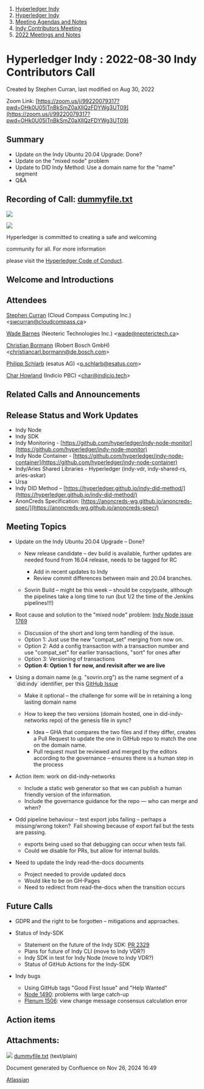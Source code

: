 1. [Hyperledger Indy](index.html)
2. [Hyperledger Indy](Hyperledger-Indy_19464194.html)
3. [Meeting Agendas and Notes](Meeting-Agendas-and-Notes_19464715.html)
4. [Indy Contributors Meeting](Indy-Contributors-Meeting_19464913.html)
5. [2022 Meetings and Notes](2022-Meetings-and-Notes_19465927.html)

# Hyperledger Indy : 2022-08-30 Indy Contributors Call

Created by Stephen Curran, last modified on Aug 30, 2022

Zoom Link: [https://zoom.us/j/99220079317?pwd=OHk0U05ITnBkSmZ0aXlIQzFDYWg3UT09](https://zoom.us/j/99220079317?pwd=OHk0U05ITnBkSmZ0aXlIQzFDYWg3UT09)

## Summary

- Update on the Indy Ubuntu 20.04 Upgrade: Done?
- Update on the "mixed node" problem
- Update to DID Indy Method: Use a domain name for the "name" segment
- Q&amp;A

## Recording of Call: [dummyfile.txt](#)

![](https://wiki.hyperledger.org/download/attachments/29034696/Antitrustnotice.png?version=1&modificationDate=1581695654000&api=v2)

![](https://wiki.hyperledger.org/download/attachments/2392771/welcome.png?version=2&modificationDate=1572450107000&api=v2)

Hyperledger is committed to creating a safe and welcoming

community for all. For more information

please visit the [Hyperledger Code of Conduct](https://lf-hyperledger.atlassian.net/wiki/spaces/HYP/pages/19595281/Hyperledger+Code+of+Conduct).

## Welcome and Introductions

## Attendees

[Stephen Curran](https://lf-hyperledger.atlassian.net/wiki/people/557058:d676f135-ecd6-465b-b7eb-f87976bf4569?ref=confluence) (Cloud Compass Computing Inc.) &lt;swcurran@cloudcompass.ca&gt;

[Wade Barnes](https://lf-hyperledger.atlassian.net/wiki/people/70121:166ee094-a2f2-44b4-adee-5c3da3741ff8?ref=confluence) (Neoteric Technologies Inc.) &lt;wade@neoterictech.ca&gt;

[Christian Bormann](https://lf-hyperledger.atlassian.net/wiki/people/712020:402bd53a-7b29-43cf-927d-955c323c7ed7?ref=confluence) (Robert Bosch GmbH) &lt;christiancarl.bormann@de.bosch.com&gt;

[Philipp Schlarb](https://lf-hyperledger.atlassian.net/wiki/people/712020:746f867b-3462-4658-8241-e74712f0cf6a?ref=confluence) (esatus AG) &lt;p.schlarb@esatus.com&gt;

[Char Howland](https://lf-hyperledger.atlassian.net/wiki/people/60998bf1dafdf00068e21bae?ref=confluence) (Indicio PBC) &lt;char@indicio.tech&gt;

## Related Calls and Announcements

## Release Status and Work Updates

- Indy Node
- Indy SDK
- Indy Monitoring - [https://github.com/hyperledger/indy-node-monitor](https://github.com/hyperledger/indy-node-monitor)
- Indy Node Container - [https://github.com/hyperledger/indy-node-container](https://github.com/hyperledger/indy-node-container)
- Indy/Aries Shared Libraries - Hyperledger (indy-vdr, indy-shared-rs, aries-askar)
- Ursa
- Indy DID Method – [https://hyperledger.github.io/indy-did-method/](https://hyperledger.github.io/indy-did-method/)
- AnonCreds Specification: [https://anoncreds-wg.github.io/anoncreds-spec/](https://anoncreds-wg.github.io/anoncreds-spec/)

## Meeting Topics

- Update on the Indy Ubuntu 20.04 Upgrade – Done?
  
  - New release candidate – dev build is available, further updates are needed found from 16.04 release, needs to be tagged for RC
    
    - Add in recent updates to Indy
    - Review commit differences between main and 20.04 branches.
  - Sovrin Build – might be this week – should be copy/paste, although the pipelines take a long time to run (but 1/2 the time of the Jenkins pipelines!!!)
- Root cause and solution to the "mixed node" problem: [Indy Node issue 1769](https://github.com/hyperledger/indy-node/issues/1769)
  
  - Discussion of the short and long term handling of the issue.
  - Option 1: Just use the new "compat\_set" merging from now on.
  - Option 2: Add a config transaction with a transaction number and use "compat\_set" for earlier transactions, "sort" for ones after
  - Option 3: Versioning of transactions
  - **Option 4: Option 1  for now, and revisit after we are live**
- Using a domain name (e.g. "sovrin.org") as the name segment of a \`did:indy\` identifier, per this [GitHub Issue](https://github.com/hyperledger/indy-did-method/issues/66)
  
  - Make it optional – the challenge for some will be in retaining a long lasting domain name
  - How to keep the two versions (domain hosted, one in did-indy-networks repo) of the genesis file in sync?
    
    - Idea – GHA that compares the two files and if they differ, creates a Pull Request to update the one in GitHub repo to match the one on the domain name.
    - Pull request must be reviewed and merged by the editors according to the governance – ensures there is a human step in the process
- Action item: work on did-indy-networks
  
  - Include a static web generator so that we can publish a human friendly version of the information.
  - Include the governance guidance for the repo — who can merge and when?
- Odd pipeline behaviour – test export jobs failing – perhaps a missing/wrong token?  Fail showing because of export fail but the tests are passing.
  
  - exports being used so that debugging can occur when tests fail.
  - Could we disable for PRs, but allow for internal builds.
- Need to update the Indy read-the-docs documents
  
  - Project needed to provide updated docs
  - Would like to be on GH-Pages
  - Need to redirect from read-the-docs when the transition occurs

## Future Calls

- GDPR and the right to be forgotten – mitigations and approaches.

<!--THE END-->

- Status of Indy-SDK
  
  - Statement on the future of the Indy SDK: [PR 2329](https://github.com/hyperledger/indy-sdk/pull/2329)
  - Plans for future of Indy CLI (move to Indy VDR?)
  - Indy SDK in test for Indy Node (move to Indy VDR?)
  - Status of GitHub Actions for the Indy-SDK
- Indy bugs
  
  - Using GitHub tags "Good First Issue" and "Help Wanted"
  - [Node 1490](https://github.com/hyperledger/indy-plenum/issues/1490): problems with large catch-up
  - [Plenum 1506](https://github.com/hyperledger/indy-plenum/issues/1506): view change message consensus calculation error

## Action items

## Attachments:

![](images/icons/bullet_blue.gif) [dummyfile.txt](attachments/19464603/19466231.txt) (text/plain)

Document generated by Confluence on Nov 26, 2024 16:49

[Atlassian](http://www.atlassian.com/)
